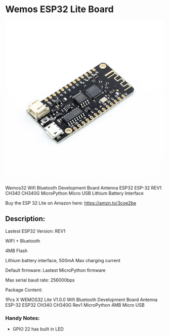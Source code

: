 
# Wemos ESP32 Lite Board

<img src="https://github.com/MKme/ESP32/blob/main/Wemos%2032%20Lite%20Board/pics/s-l1600%20(1).jpg" width="700"/>

Wemos32 Wifi Bluetooth Development Board Antenna ESP32 ESP-32 REV1 CH340 CH340G MicroPython Micro USB Lithium Battery Interface

Buy the ESP 32 Lite on Amazon here: https://amzn.to/3coe2be

## Description:

Lastest ESP32 Version: REV1

WIFI + Bluetooth 

4MB Flash

Lithium battery interface, 500mA Max charging current

Default firmware: Lastest MicroPython firmware

Max serial baud rate: 256000bps
  

Package Content:

1Pcs  X WEMOS32 Lite V1.0.0 Wifi Bluetooth Development Board Antenna ESP-32 ESP32 CH340 CH340G Rev1 MicroPython 4MB Micro USB


### Handy Notes:

-  GPIO 22 has built in LED

